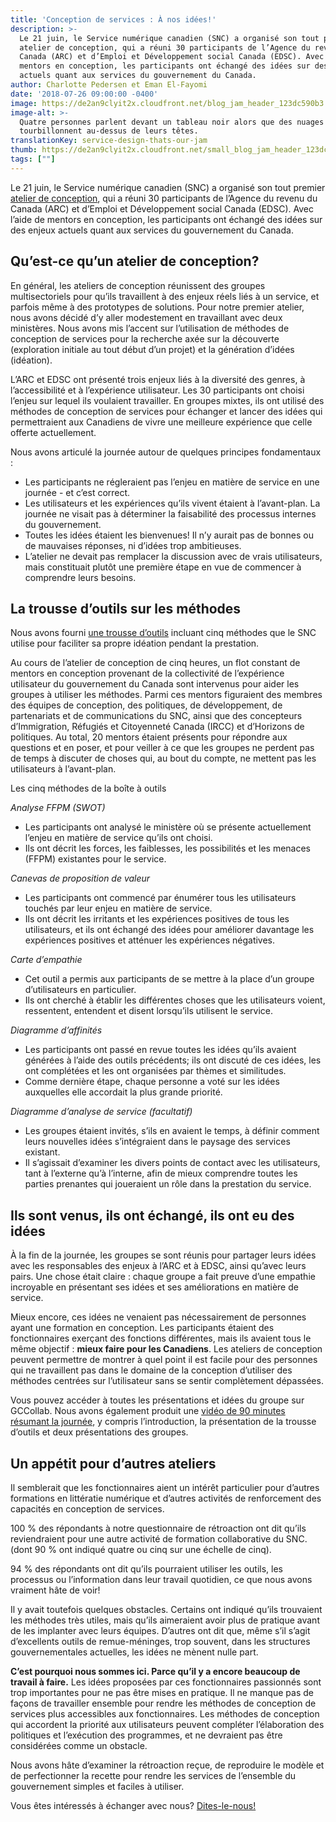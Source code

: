 ```yaml
---
title: 'Conception de services : À nos idées!'
description: >-
  Le 21 juin, le Service numérique canadien (SNC) a organisé son tout premier
  atelier de conception, qui a réuni 30 participants de l’Agence du revenu du
  Canada (ARC) et d’Emploi et Développement social Canada (EDSC). Avec l’aide de
  mentors en conception, les participants ont échangé des idées sur des enjeux
  actuels quant aux services du gouvernement du Canada.
author: Charlotte Pedersen et Eman El-Fayomi
date: '2018-07-26 09:00:00 -0400'
image: https://de2an9clyit2x.cloudfront.net/blog_jam_header_123dc590b3.jpg
image-alt: >-
  Quatre personnes parlent devant un tableau noir alors que des nuages ​​colorés
  tourbillonnent au-dessus de leurs têtes.
translationKey: service-design-thats-our-jam
thumb: https://de2an9clyit2x.cloudfront.net/small_blog_jam_header_123dc590b3.jpg
tags: [""]
---
```


Le 21 juin, le Service numérique canadien (SNC) a organisé son tout premier [atelier de conception](https://www.youtube.com/watch?v=S_XeFWoR9uU), qui a réuni 30 participants de l’Agence du revenu du Canada (ARC) et d’Emploi et Développement social Canada (EDSC). Avec l’aide de mentors en conception, les participants ont échangé des idées sur des enjeux actuels quant aux services du gouvernement du Canada.

## Qu’est-ce qu’un atelier de conception?

En général, les ateliers de conception réunissent des groupes multisectoriels pour qu’ils travaillent à des enjeux réels liés à un service, et parfois même à des prototypes de solutions. Pour notre premier atelier, nous avons décidé d’y aller modestement en travaillant avec deux ministères. Nous avons mis l’accent sur l’utilisation de méthodes de conception de services pour la recherche axée sur la découverte (exploration initiale au tout début d’un projet) et la génération d’idées (idéation).

L’ARC et EDSC ont présenté trois enjeux liés à la diversité des genres, à l’accessibilité et à l’expérience utilisateur. Les 30 participants ont choisi l’enjeu sur lequel ils voulaient travailler. En groupes mixtes, ils ont utilisé des méthodes de conception de services pour échanger et lancer des idées qui permettraient aux Canadiens de vivre une meilleure expérience que celle offerte actuellement.

Nous avons articulé la journée autour de quelques principes fondamentaux :
* Les participants ne régleraient pas l’enjeu en matière de service en une journée - et c’est correct.
* Les utilisateurs et les expériences qu’ils vivent étaient à l’avant-plan. La journée ne visait pas à déterminer la faisabilité des processus internes du gouvernement.
* Toutes les idées étaient les bienvenues! Il n’y aurait pas de bonnes ou de mauvaises réponses, ni d’idées trop ambitieuses.
* L’atelier ne devait pas remplacer la discussion avec de vrais utilisateurs, mais constituait plutôt une première étape en vue de commencer à comprendre leurs besoins.


## La trousse d’outils sur les méthodes

Nous avons fourni [une trousse d’outils](https://gccollab.ca/file/owner/charlottepedersen#915431) incluant cinq méthodes que le SNC utilise pour faciliter sa propre idéation pendant la prestation.

Au cours de l’atelier de conception de cinq heures, un flot constant de mentors en conception provenant de la collectivité de l’expérience utilisateur du gouvernement du Canada sont intervenus pour aider les groupes à utiliser les méthodes. Parmi ces mentors figuraient des membres des équipes de conception, des politiques, de développement, de partenariats et de communications du SNC, ainsi que des concepteurs d’Immigration, Réfugiés et Citoyenneté Canada (IRCC) et d’Horizons de politiques. Au total, 20 mentors étaient présents pour répondre aux questions et en poser, et pour veiller à ce que les groupes ne perdent pas de temps à discuter de choses qui, au bout du compte, ne mettent pas les utilisateurs à l’avant-plan.

Les cinq méthodes de la boîte à outils

*Analyse FFPM (SWOT)*

* Les participants ont analysé le ministère où se présente actuellement l’enjeu en matière de service qu’ils ont choisi.
* Ils ont décrit les forces, les faiblesses, les possibilités et les menaces (FFPM) existantes pour le service.

*Canevas de proposition de valeur*

* Les participants ont commencé par énumérer tous les utilisateurs touchés par leur enjeu en matière de service.
* Ils ont décrit les irritants et les expériences positives de tous les utilisateurs, et ils ont échangé des idées pour améliorer davantage les expériences positives et atténuer les expériences négatives.

*Carte d’empathie*

* Cet outil a permis aux participants de se mettre à la place d’un groupe d’utilisateurs en particulier.
* Ils ont cherché à établir les différentes choses que les utilisateurs voient, ressentent, entendent et disent lorsqu’ils utilisent le service.

*Diagramme d’affinités*

* Les participants ont passé en revue toutes les idées qu’ils avaient générées à l’aide des outils précédents; ils ont discuté de ces idées, les ont complétées et les ont organisées par thèmes et similitudes.
* Comme dernière étape, chaque personne a voté sur les idées auxquelles elle accordait la plus grande priorité.

*Diagramme d’analyse de service (facultatif)*

* Les groupes étaient invités, s’ils en avaient le temps, à définir comment leurs nouvelles idées s’intégraient dans le paysage des services existant.
* Il s’agissait d’examiner les divers points de contact avec les utilisateurs, tant à l’externe qu’à l’interne, afin de mieux comprendre toutes les parties prenantes qui joueraient un rôle dans la prestation du service.


## Ils sont venus, ils ont échangé, ils ont eu des idées

À la fin de la journée, les groupes se sont réunis pour partager leurs idées avec les responsables des enjeux à l’ARC et à EDSC, ainsi qu’avec leurs pairs. Une chose était claire : chaque groupe a fait preuve d’une empathie incroyable en présentant ses idées et ses améliorations en matière de service.

Mieux encore, ces idées ne venaient pas nécessairement de personnes ayant une formation en conception. Les participants étaient des fonctionnaires exerçant des fonctions différentes, mais ils avaient tous le même objectif : **mieux faire pour les Canadiens**. Les ateliers de conception peuvent permettre de montrer à quel point il est facile pour des personnes qui ne travaillent pas dans le domaine de la conception d’utiliser des méthodes centrées sur l’utilisateur sans se sentir complètement dépassées.

Vous pouvez accéder à toutes les présentations et idées du groupe sur GCCollab. Nous avons également produit une [vidéo de 90 minutes résumant la journée](https://www.youtube.com/watch?v=S_XeFWoR9uU), y compris l’introduction, la présentation de la trousse d’outils et deux présentations des groupes.

## Un appétit pour d’autres ateliers

Il semblerait que les fonctionnaires aient un intérêt particulier pour d’autres formations en littératie numérique et d’autres activités de renforcement des capacités en conception de services.

100 % des répondants à notre questionnaire de rétroaction ont dit qu’ils reviendraient pour une autre activité de formation collaborative du SNC. (dont 90 % ont indiqué quatre ou cinq sur une échelle de cinq).

94 % des répondants ont dit qu’ils pourraient utiliser les outils, les processus ou l’information dans leur travail quotidien, ce que nous avons vraiment hâte de voir!

Il y avait toutefois quelques obstacles. Certains ont indiqué qu’ils trouvaient les méthodes très utiles, mais qu’ils aimeraient avoir plus de pratique avant de les implanter avec leurs équipes. D’autres ont dit que, même s’il s’agit d’excellents outils de remue-méninges, trop souvent, dans les structures gouvernementales actuelles, les idées ne mènent nulle part.

**C’est pourquoi nous sommes ici. Parce qu’il y a encore beaucoup de travail à faire.** Les idées proposées par ces fonctionnaires passionnés sont trop importantes pour ne pas être mises en pratique. Il ne manque pas de façons de travailler ensemble pour rendre les méthodes de conception de services plus accessibles aux fonctionnaires. Les méthodes de conception qui accordent la priorité aux utilisateurs peuvent compléter l’élaboration des politiques et l’exécution des programmes, et ne devraient pas être considérées comme un obstacle.

Nous avons hâte d’examiner la rétroaction reçue, de reproduire le modèle et de perfectionner la recette pour rendre les services de l’ensemble du gouvernement simples et faciles à utiliser.

Vous êtes intéressés à échanger avec nous? [Dites-le-nous!](mailto:cds-snc@servicecanada.gc.ca)
